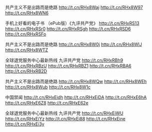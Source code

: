 共产主义不是出路而是绝路  http://t.cn/RHx8Waj http://t.cn/RHx8W97  http://t.cn/RHx8WN6


  手机上好看的电子书
（ePub版）《九评共产党》 http://t.cn/RHxRS13  http://t.cn/RHxRSr0  http://t.cn/RHxRSgh  http://t.cn/RHxRSD6 http://t.cn/RHxRSFo
	

  共产主义不是出路而是绝路  http://t.cn/RHx8W0j  http://t.cn/RHx8WlJ  http://t.cn/RHx8WTZ


  全球退党服务中心最新热线
  九评共产党
  http://t.cn/RHxRBh9  http://t.cn/RHxRBzU  http://t.cn/RHxRBZ1  http://t.cn/RHxRBA6  http://t.cn/RHxRB2D
	

  共产主义不是出路而是绝路  http://t.cn/RHx8WQw  http://t.cn/RHx8WEh  http://t.cn/RHx8Wub  http://t.cn/RHx8W1c
	

  中国禁闻
  http://t.cn/RHxEidh  http://t.cn/RHxEiDA  http://t.cn/RHxE6hA  http://t.cn/RHxE6Z8  http://t.cn/RHxE62e


  全球退党服务中心最新热线
  九评共产党
http://t.cn/RHxEiWU  http://t.cn/RHxEiYz  http://t.cn/RHxEi88  http://t.cn/RHxEine  http://t.cn/RHxEi3y
